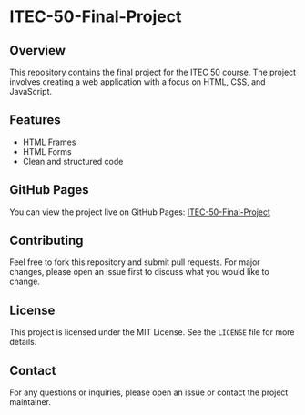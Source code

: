 # ITEC-50-Final-Project

## Overview
This repository contains the final project for the ITEC 50 course. The project involves creating a web application with a focus on HTML, CSS, and JavaScript.

## Features
- HTML Frames
- HTML Forms
- Clean and structured code

## GitHub Pages
You can view the project live on GitHub Pages: [ITEC-50-Final-Project](https://carldatan.github.io/ITEC-50-Final-Project)

## Contributing
Feel free to fork this repository and submit pull requests. For major changes, please open an issue first to discuss what you would like to change.

## License
This project is licensed under the MIT License. See the `LICENSE` file for more details.

## Contact
For any questions or inquiries, please open an issue or contact the project maintainer.
